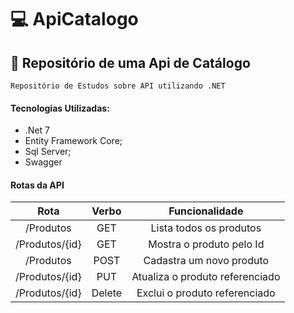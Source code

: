 # :computer: ApiCatalogo
## :book: Repositório de uma Api de Catálogo
`Repositório de Estudos sobre API utilizando .NET`

#### Tecnologias Utilizadas:

- .Net 7
- Entity Framework Core;
- Sql Server;
- Swagger

#### Rotas da API 

|Rota|Verbo|Funcionalidade|
|:---:|:--:|:---:|
|/Produtos|GET|Lista todos os produtos|
|/Produtos/{id}|GET|Mostra o produto pelo Id|
|/Produtos|POST|Cadastra um novo produto|
|/Produtos/{id}|PUT|Atualiza o produto referenciado|
|/Produtos/{id}|Delete|Exclui o produto referenciado|
